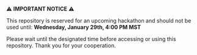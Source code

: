 ⚠️ **IMPORTANT NOTICE** ⚠️

This repository is reserved for an upcoming hackathon and should not be used until:
**Wednesday, January 29th, 4:00 PM MST**

Please wait until the designated time before accessing or using this repository. Thank you for your cooperation.
